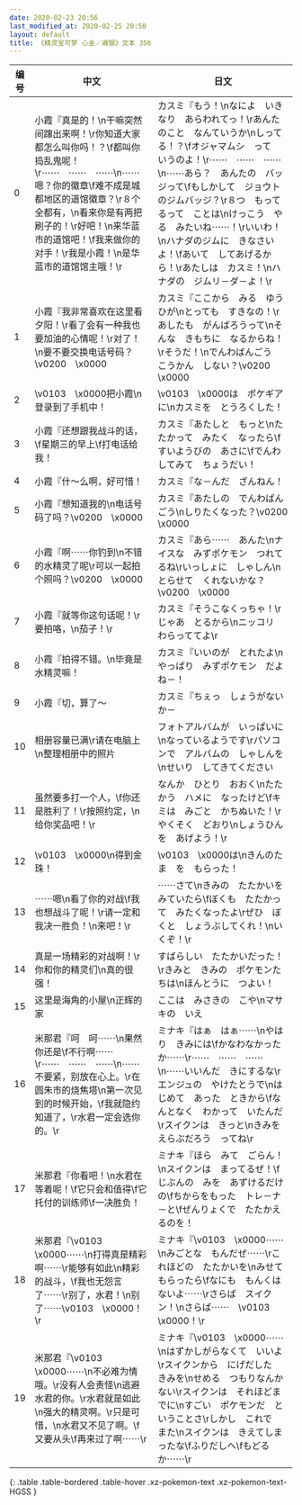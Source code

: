 ```yaml
---
date: 2020-02-23 20:56
last_modified_at: 2020-02-25 20:50
layout: default
title: 《精灵宝可梦 心金／魂银》文本 356
---
```

| 编号 | 中文 | 日文 |
| ---- | ---- | ---- |
| 0 | 小霞『真是的！\n干嘛突然间蹿出来啊！\r你知道大家都怎么叫你吗！？\f都叫你捣乱鬼呢！\r⋯⋯　⋯⋯　⋯⋯\n⋯⋯嗯？你的徽章\f难不成是城都地区的道馆徽章？\r８个全都有，\n看来你是有两把刷子的！\r好吧！\n来华蓝市的道馆吧！\f我来做你的对手！\r我是小霞！\n是华蓝市的道馆馆主哦！\r | カスミ『もう！\nなによ　いきなり　あらわれてっ！\rあんたのこと　なんていうか\nしってる！？\fオジャマムシ　って　いうのよ！\r⋯⋯　⋯⋯　⋯⋯\n⋯⋯あら？　あんたの　バッジって\fもしかして　ジョウトのジムバッジ？\r８つ　もってるって　ことは\nけっこう　やる　みたいね⋯⋯！\rいいわ！\nハナダのジムに　きなさいよ！\fあいて　してあげるから！\rあたしは　カスミ！\nハナダの　ジムリ－ダ－よ！\r |
| 1 | 小霞『我非常喜欢在这里看夕阳！\r看了会有一种我也要加油的心情呢！\r对了！\n要不要交换电话号码？\v0200　\x0000 | カスミ『ここから　みる　ゆうひが\nとっても　すきなの！\rあしたも　がんばろうって\nそんな　きもちに　なるからね！\rそうだ！\nでんわばんごう　こうかん　しない？\v0200　\x0000 |
| 2 | \v0103　\x0000把小霞\n登录到了手机中！ | \v0103　\x0000は　ポケギアに\nカスミを　とうろくした！ |
| 3 | 小霞『还想跟我战斗的话，\f星期三的早上\f打电话给我！ | カスミ『あたしと　もっと\nたたかって　みたく　なったら\fすいようびの　あさに\fでんわ　してみて　ちょうだい！ |
| 4 | 小霞『什～么啊，好可惜！ | カスミ『な－んだ　ざんねん！ |
| 5 | 小霞『想知道我的\n电话号码了吗？\v0200　\x0000 | カスミ『あたしの　でんわばんごう\nしりたくなった？\v0200　\x0000 |
| 6 | 小霞『啊⋯⋯你钓到\n不错的水精灵了呢\r可以一起拍个照吗？\v0200　\x0000 | カスミ『あら⋯⋯　あんた\nナイスな　みずポケモン　つれてるね\rいっしょに　しゃしん\nとらせて　くれないかな？\v0200　\x0000 |
| 7 | 小霞『就等你这句话呢！\r要拍咯，\n茄子！\r | カスミ『そうこなくっちゃ！\rじゃあ　とるから\nニッコリ　わらっててよ\r |
| 8 | 小霞『拍得不错。\n毕竟是水精灵嘛！ | カスミ『いいのが　とれたよ\nやっぱり　みずポケモン　だよね－！ |
| 9 | 小霞『切，算了～ | カスミ『ちぇっ　しょうがないか－ |
| 10 | 相册容量已满\r请在电脑上\n整理相册中的照片 | フォトアルバムが　いっぱいに\nなっているようです\rパソコンで　アルバムの　しゃしんを\nせいり　してきてください |
| 11 | 虽然要多打一个人，\f你还是胜利了！\r按照约定，\n给你奖品吧！\r | なんか　ひとり　おおく\nたたかう　ハメに　なったけど\fキミは　みごと　かちぬいた！\rやくそく　どおり\nしょうひんを　あげよう！\r |
| 12 | \v0103　\x0000\n得到金珠！ | \v0103　\x0000は\nきんのたま　を　もらった！ |
| 13 | ⋯⋯嗯\n看了你的对战\f我也想战斗了呢！\r请一定和我决一胜负！\n来吧！\r | ⋯⋯さて\nきみの　たたかいを　みていたら\fぼくも　たたかって　みたくなったよ\rぜひ　ぼくと　しょうぶしてくれ！\nいくぞ！\r |
| 14 | 真是一场精彩的对战啊！\r你和你的精灵们\n真的很强！ | すばらしい　たたかいだった！\rきみと　きみの　ポケモンたちは\nほんとうに　つよい！ |
| 15 | 这里是海角的小屋\n正辉的家 | ここは　みさきの　こや\nマサキの　いえ |
| 16 | 米那君『呵　呵⋯⋯\n果然你还是\f不行啊⋯⋯\r⋯⋯　⋯⋯　⋯⋯\n⋯⋯不要紧，别放在心上。\r在圆朱市的烧焦塔\n第一次见到的时候开始，\f我就隐约知道了，\r水君一定会选你的。\r | ミナキ『はぁ　はぁ⋯⋯\nやはり　きみには\fかなわなかった　か⋯⋯\r⋯⋯　⋯⋯　⋯⋯\n⋯⋯いいんだ　きにするな\rエンジュの　やけたとうで\nはじめて　あった　ときから\fなんとなく　わかって　いたんだ\rスイクンは　きっと\nきみを　えらぶだろう　ってね\r |
| 17 | 米那君『你看吧！\n水君在等着呢！\f它只会和值得\f它托付的训练师\f一决胜负！ | ミナキ『ほら　みて　ごらん！\nスイクンは　まってるぜ！\fじぶんの　みを　あずけるだけの\fちからをもった　トレ－ナ－と\fぜんりょくで　たたかえるのを！ |
| 18 | 米那君『\v0103　\x0000⋯⋯\n打得真是精彩啊⋯⋯\r能够有如此\n精彩的战斗，\f我也无怨言了⋯⋯\r别了，水君！\n别了⋯⋯\v0103　\x0000！\r | ミナキ『\v0103　\x0000⋯⋯\nみごとな　もんだぜ⋯⋯\rこれほどの　たたかいを\nみせてもらったら\fなにも　もんくは　ないよ⋯⋯\rさらば　スイクン！\nさらば⋯⋯　\v0103　\x0000！\r |
| 19 | 米那君『\v0103　\x0000⋯⋯\n不必难为情哦。\r没有人会责怪\n逃避水君的你。\r水君就是如此\n强大的精灵啊。\r只是可惜，\n水君又不见了啊。\f又要从头\f再来过了啊⋯⋯\r | ミナキ『\v0103　\x0000⋯⋯\nはずかしがらなくて　いいよ\rスイクンから　にげだした　きみを\nせめる　つもりなんか　ない\rスイクンは　それほどまでに\nすごい　ポケモンだ　ということさ\rしかし　これで　また\nスイクンは　きえてしまったな\fふりだしへ\fもどる　か⋯⋯\r |
{: .table .table-bordered .table-hover .xz-pokemon-text .xz-pokemon-text-HGSS }